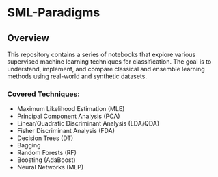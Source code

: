 # SML-Paradigms

## Overview

This repository contains a series of notebooks that explore various supervised machine learning techniques for classification. The goal is to understand, implement, and compare classical and ensemble learning methods using real-world and synthetic datasets.

### Covered Techniques:
- Maximum Likelihood Estimation (MLE)
- Principal Component Analysis (PCA)
- Linear/Quadratic Discriminant Analysis (LDA/QDA)
- Fisher Discriminant Analysis (FDA)
- Decision Trees (DT)
- Bagging
- Random Forests (RF)
- Boosting (AdaBoost)
- Neural Networks (MLP)
